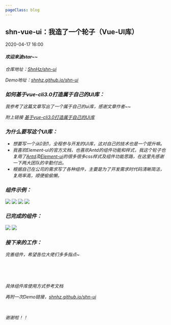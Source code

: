 ```yaml
---
pageClass: blog
---
```


## shn-vue-ui：我造了一个轮子（Vue-UI库）
<p class="date">2020-04-17 16:00 
  <span id="/say-my-life/blog/vue/ShnVueUi.html" class="leancloud_visitors">
      <i class="shni shn-eye-fill" />
      <i class="leancloud-visitors-count"></i>
  </span>
</p>

<el-backtop :visibility-height="0"></el-backtop>

#### 欢迎来波star~~

<el-backtop :visibility-height="0"></el-backtop>

<p>仓库地址：<a href="https://github.com/ShnHz/shn-ui" target="_blank" rel="nofollow noopener noreferrer">ShnHz/shn-ui</a></p>

<p>Demo地址：<a href="https://shnhz.github.io/shn-ui/#/component/installation" target="_blank" rel="nofollow noopener noreferrer">shnhz.github.io/shn-ui</a></p>

### 如何基于vue-cli3.0打造属于自己的UI库：

我参考了这篇文章写出了一个属于自己的ui库，感谢文章作者~~

<p>附上链接 <a href="https://juejin.im/post/5c95c61f6fb9a070c40acf65" target="_blank" rel="">基于vue-cli3.0打造属于自己的UI库</a></p>

### 为什么要写这个UI库：

<ul>
<li>想要写一个从0到1，全程参与开发的UI库，这对自己的技术也是一个提升嘛。</li><li>我喜欢Element-ui的官方文档，也喜欢Antd的组件功能和样式，我这个轮子也复用了<a href="https://ant.design/index-cn" target="_blank" rel="nofollow noopener noreferrer">Antd</a>及<a href="https://element.eleme.io/#/zh-CN" target="_blank" rel="nofollow noopener noreferrer">Element-ui</a>的很多很多css样式及组件功能思路，在这里先感谢一下两大团队的辛勤付出。<br></li><li>根据自己在公司的需求写了各种组件，主要是为了开发需求时代码清晰简洁，复用率高，顺便偷偷懒。</li>
</ul>

### 组件示例：

<img src="https://cdn.chenyingshuang.cn/blog/vue/ShnVueUi/1.jpg" />
<img src="https://cdn.chenyingshuang.cn/blog/vue/ShnVueUi/2.jpg" />
<img src="https://cdn.chenyingshuang.cn/blog/vue/ShnVueUi/3.jpg" />
<img src="https://cdn.chenyingshuang.cn/blog/vue/ShnVueUi/4.jpg" />

### 已完成的组件：

<img src="https://cdn.chenyingshuang.cn/blog/vue/ShnVueUi/5.jpg" />
<img src="https://cdn.chenyingshuang.cn/blog/vue/ShnVueUi/6.jpg" />

### 接下来的工作：

完善组件，希望各位大佬们多多指点~

<br>
<br>
<br>

具体组件库使用方式参考文档

<p>再附一次Demo链接，<a href="https://shnhz.github.io/shn-ui/#/component/installation" target="_blank" rel="nofollow noopener noreferrer">shnhz.github.io/shn-ui</a></p>

<br>

<p>谢谢啦！！</p>


<base-valine />